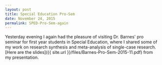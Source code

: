 ```yaml
---
layout: post
title: Special Education Pro-Sem
date: November 24, 2015
permalink: SPED-Pro-Sem-again
---
```


Yesterday evening I again had the pleasure of visiting Dr. Barnes' pro seminar for first year students in Special Education, where I shared some of my work on research synthesis and meta-analysis of single-case research. [Here are the slides]({{ site.url }}/files/Barnes-Pro-Sem-2015-11.pdf) from my presentation.
